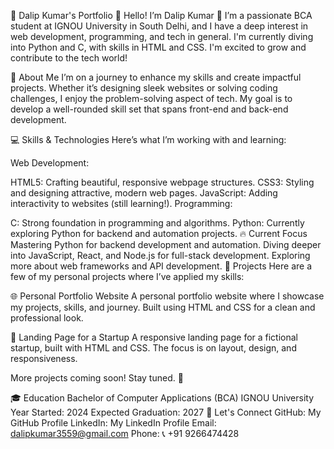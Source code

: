 🚀 Dalip Kumar's Portfolio 🌟
Hello! I’m Dalip Kumar 👋
I’m a passionate BCA student at IGNOU University in South Delhi, and I have a deep interest in web development, programming, and tech in general. I'm currently diving into Python and C, with skills in HTML and CSS. I'm excited to grow and contribute to the tech world!

🌱 About Me
I’m on a journey to enhance my skills and create impactful projects. Whether it’s designing sleek websites or solving coding challenges, I enjoy the problem-solving aspect of tech. My goal is to develop a well-rounded skill set that spans front-end and back-end development.

💻 Skills & Technologies
Here’s what I’m working with and learning:

Web Development:

HTML5: Crafting beautiful, responsive webpage structures.
CSS3: Styling and designing attractive, modern web pages.
JavaScript: Adding interactivity to websites (still learning!).
Programming:

C: Strong foundation in programming and algorithms.
Python: Currently exploring Python for backend and automation projects.
🔥 Current Focus
Mastering Python for backend development and automation.
Diving deeper into JavaScript, React, and Node.js for full-stack development.
Exploring more about web frameworks and API development.
📂 Projects
Here are a few of my personal projects where I’ve applied my skills:

🌐 Personal Portfolio Website
A personal portfolio website where I showcase my projects, skills, and journey. Built using HTML and CSS for a clean and professional look.

📑 Landing Page for a Startup
A responsive landing page for a fictional startup, built with HTML and CSS. The focus is on layout, design, and responsiveness.

More projects coming soon! Stay tuned. 🚀

🎓 Education
Bachelor of Computer Applications (BCA)
IGNOU University
Year Started: 2024
Expected Graduation: 2027
🚀 Let's Connect
GitHub: My GitHub Profile
LinkedIn: My LinkedIn Profile
Email: dalipkumar3559@gmail.com
Phone: 📞 +91 9266474428
